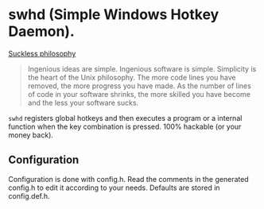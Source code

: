# swhd (Simple Windows Hotkey Daemon).

[Suckless philosophy](https://suckless.org/philosophy/)

> Ingenious ideas are simple. Ingenious software is simple. Simplicity is the heart of the Unix philosophy. The more code lines you have removed, the more progress you have made. As the number of lines of code in your software shrinks, the more skilled you have become and the less your software sucks.

`swhd` registers global hotkeys and then executes a program or a internal function when the key combination is pressed. 100% hackable (or your money back).

## Configuration
Configuration is done with config.h. Read the comments in the generated config.h to edit it according to your needs. Defaults are stored in config.def.h.
